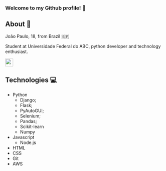 ### Welcome to my Github profile! 👋

<!--
**joaopaulo02/joaopaulo02** is a ✨ _special_ ✨ repository because its `README.md` (this file) appears on your GitHub profile.

Here are some ideas to get you started:

- 🔭 I’m currently working on ...
- 🌱 I’m currently learning ...
- 👯 I’m looking to collaborate on ...
- 🤔 I’m looking for help with ...
- 💬 Ask me about ...
- 📫 How to reach me: ...
- 😄 Pronouns: ...
- ⚡ Fun fact: ...
-->

## About 📘

João Paulo, 18, from Brazil 🇧🇷

Student at Universidade Federal do ABC, python developer and technology enthusiast.

[<img src="https://cdn-icons-png.flaticon.com/512/174/174857.png" width="25"/>](https://www.linkedin.com/in/joao-paulo-nobrega/)

## Technologies 💻

* Python
  - Django;
  - Flask;
  - PyAutoGUI;
  - Selenium;
  - Pandas;
  - Scikit-learn
  - Numpy
* Javascript
  - Node.js  
* HTML
* CSS
* Git
* AWS

